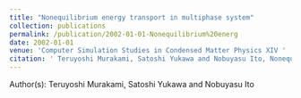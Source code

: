 ```yaml
---
title: "Nonequilibrium energy transport in multiphase system"
collection: publications
permalink: /publication/2002-01-01-Nonequilibrium%20energ
date: 2002-01-01
venue: 'Computer Simulation Studies in Condensed Matter Physics XIV '
citation: ' Teruyoshi Murakami, Satoshi Yukawa and Nobuyasu Ito, Nonequilibrium energy transport in multiphase system, Computer Simulation Studies in Condensed Matter Physics XIV , 7, (2002)'
---
```


Author(s):  Teruyoshi Murakami, Satoshi Yukawa and Nobuyasu Ito
